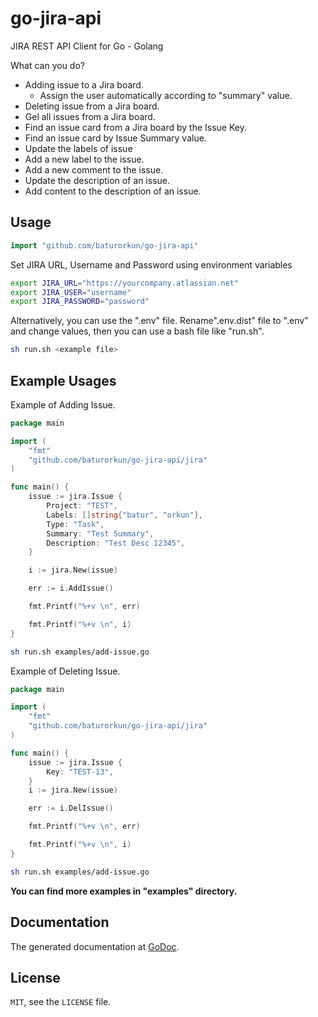 # go-jira-api #

JIRA REST API Client for Go - Golang

What can you do?

* Adding issue to a Jira board.
    * Assign the user automatically according to "summary" value.
* Deleting issue from a Jira board.
* Gel all issues from a Jira board.
* Find an issue card from a Jira board by the Issue Key.
* Find an issue card by Issue Summary value.
* Update the labels of issue
* Add a new label to the issue.
* Add a new comment to the issue.
* Update the description of an issue.
* Add content to the description of an issue.


## Usage ##

```go
import "github.com/baturorkun/go-jira-api"
```

Set JIRA URL, Username and Password using environment variables

```bash
export JIRA_URL="https://yourcompany.atlassian.net"
export JIRA_USER="username"
export JIRA_PASSWORD="password"
```
Alternatively, you can use the ".env" file.  Rename".env.dist" file to ".env" and change values, then you can use a bash file like "run.sh".

```bash
sh run.sh <example file>
```
## Example Usages ##

Example of Adding Issue.

```go
package main

import (
	"fmt"
	"github.com/baturorkun/go-jira-api/jira"
)

func main() {
	issue := jira.Issue {
		Project: "TEST",
		Labels: []string{"batur", "orkun"},
		Type: "Task",
		Summary: "Test Summary",
		Description: "Test Desc 12345",
	}

	i := jira.New(issue)

	err := i.AddIssue()

	fmt.Printf("%+v \n", err)

	fmt.Printf("%+v \n", i)
}
```

```bash
sh run.sh examples/add-issue.go
```

Example of Deleting Issue.

```go
package main

import (
	"fmt"
	"github.com/baturorkun/go-jira-api/jira"
)

func main() {
	issue := jira.Issue {
		Key: "TEST-13",
	}
	i := jira.New(issue)

	err := i.DelIssue()

	fmt.Printf("%+v \n", err)

	fmt.Printf("%+v \n", i)
}
```

```bash
sh run.sh examples/add-issue.go
```

**You can find more examples in "examples" directory.**

## Documentation ##

The generated documentation at [GoDoc](http://godoc.org/github.com/baturorkun/go-jira-api).

## License ##

`MIT`, see the `LICENSE` file.